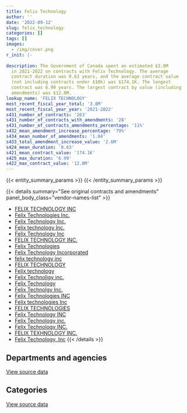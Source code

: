 ```yaml
---
title: Felix Technology
author: ''
date: '2022-09-12'
slug: felix_technology
categories: []
tags: []
images:
  - /img/cover.png
r_init: |-
  
description: The Government of Canada spent an estimated $3.8M
  in 2021-2022 on contracts with Felix Technology. The average
  contract duration was 0.63 years, and the average contract value
  (not including contracts under $10k) was $174.1K. The longest
  contract was 6.99 years. The largest contract by value (including
  amendments) was $12.0M.
lookup_name: 'FELIX TECHNOLOGY'
most_recent_fiscal_year_total: '3.8M'
most_recent_fiscal_year_year: '2021-2022'
s431_number_of_contracts: '263'
s431_number_of_contracts_with_amendments: '28'
s431_number_of_contracts_amendments_percentage: '11%'
s432_mean_amendment_increase_percentage: '79%'
s434_mean_number_of_amendments: '1.04'
s433_total_amendment_increase_value: '2.6M'
s424_mean_duration: '0.63'
s421_mean_contract_value: '174.1K'
s425_max_duration: '6.99'
s422_max_contract_value: '12.0M'
---
```


<script src="/rmarkdown-libs/htmlwidgets/htmlwidgets.js"></script>
<link href="/rmarkdown-libs/datatables-css/datatables-crosstalk.css" rel="stylesheet" />
<script src="/rmarkdown-libs/datatables-binding/datatables.js"></script>
<script src="/rmarkdown-libs/jquery/jquery-3.6.0.min.js"></script>
<link href="/rmarkdown-libs/dt-core-bootstrap/css/dataTables.bootstrap.min.css" rel="stylesheet" />
<link href="/rmarkdown-libs/dt-core-bootstrap/css/dataTables.bootstrap.extra.css" rel="stylesheet" />
<script src="/rmarkdown-libs/dt-core-bootstrap/js/jquery.dataTables.min.js"></script>
<script src="/rmarkdown-libs/dt-core-bootstrap/js/dataTables.bootstrap.min.js"></script>
<link href="/rmarkdown-libs/crosstalk/css/crosstalk.min.css" rel="stylesheet" />
<script src="/rmarkdown-libs/crosstalk/js/crosstalk.min.js"></script>
<script src="/rmarkdown-libs/htmlwidgets/htmlwidgets.js"></script>
<link href="/rmarkdown-libs/datatables-css/datatables-crosstalk.css" rel="stylesheet" />
<script src="/rmarkdown-libs/datatables-binding/datatables.js"></script>
<script src="/rmarkdown-libs/jquery/jquery-3.6.0.min.js"></script>
<link href="/rmarkdown-libs/dt-core-bootstrap/css/dataTables.bootstrap.min.css" rel="stylesheet" />
<link href="/rmarkdown-libs/dt-core-bootstrap/css/dataTables.bootstrap.extra.css" rel="stylesheet" />
<script src="/rmarkdown-libs/dt-core-bootstrap/js/jquery.dataTables.min.js"></script>
<script src="/rmarkdown-libs/dt-core-bootstrap/js/dataTables.bootstrap.min.js"></script>
<link href="/rmarkdown-libs/crosstalk/css/crosstalk.min.css" rel="stylesheet" />
<script src="/rmarkdown-libs/crosstalk/js/crosstalk.min.js"></script>

{{< entity_summary_params >}}
{{< /entity_summary_params >}}

{{< details summary="See original contracts and amendments" panel_body_class="vendor-names-list" >}}
- [FELIX TECHNOLOGY INC](https://search.open.canada.ca/en/ct/?sort=contract_value_f%20desc&page=1&search_text=%22FELIX%20TECHNOLOGY%20INC%22)
- [Felix Technologies Inc.](https://search.open.canada.ca/en/ct/?sort=contract_value_f%20desc&page=1&search_text=%22Felix%20Technologies%20Inc.%22)
- [Felix Technology Inc.](https://search.open.canada.ca/en/ct/?sort=contract_value_f%20desc&page=1&search_text=%22Felix%20Technology%20Inc.%22)
- [Felix technology Inc.](https://search.open.canada.ca/en/ct/?sort=contract_value_f%20desc&page=1&search_text=%22Felix%20technology%20Inc.%22)
- [Felix Technology Inc](https://search.open.canada.ca/en/ct/?sort=contract_value_f%20desc&page=1&search_text=%22Felix%20Technology%20Inc%22)
- [FELIX TECHNOLOGY INC.](https://search.open.canada.ca/en/ct/?sort=contract_value_f%20desc&page=1&search_text=%22FELIX%20TECHNOLOGY%20INC.%22)
- [Felix Technologies](https://search.open.canada.ca/en/ct/?sort=contract_value_f%20desc&page=1&search_text=%22Felix%20Technologies%22)
- [Felix Technology Incorporated](https://search.open.canada.ca/en/ct/?sort=contract_value_f%20desc&page=1&search_text=%22Felix%20Technology%20Incorporated%22)
- [felix technology inc](https://search.open.canada.ca/en/ct/?sort=contract_value_f%20desc&page=1&search_text=%22felix%20technology%20inc%22)
- [FELIX TECHNOLOGY](https://search.open.canada.ca/en/ct/?sort=contract_value_f%20desc&page=1&search_text=%22FELIX%20TECHNOLOGY%22)
- [Felix technology](https://search.open.canada.ca/en/ct/?sort=contract_value_f%20desc&page=1&search_text=%22Felix%20technology%22)
- [Felix Technoligy inc.](https://search.open.canada.ca/en/ct/?sort=contract_value_f%20desc&page=1&search_text=%22Felix%20Technoligy%20inc.%22)
- [Felix Technology](https://search.open.canada.ca/en/ct/?sort=contract_value_f%20desc&page=1&search_text=%22Felix%20Technology%22)
- [Felix Technolgy Inc.](https://search.open.canada.ca/en/ct/?sort=contract_value_f%20desc&page=1&search_text=%22Felix%20Technolgy%20Inc.%22)
- [Felix Technologies INC](https://search.open.canada.ca/en/ct/?sort=contract_value_f%20desc&page=1&search_text=%22Felix%20Technologies%20INC%22)
- [Felix technologies Inc](https://search.open.canada.ca/en/ct/?sort=contract_value_f%20desc&page=1&search_text=%22Felix%20technologies%20Inc%22)
- [FELIX TECHNOLOGIES](https://search.open.canada.ca/en/ct/?sort=contract_value_f%20desc&page=1&search_text=%22FELIX%20TECHNOLOGIES%22)
- [Felix Technology INC](https://search.open.canada.ca/en/ct/?sort=contract_value_f%20desc&page=1&search_text=%22Felix%20Technology%20INC%22)
- [Felix Technology inc.](https://search.open.canada.ca/en/ct/?sort=contract_value_f%20desc&page=1&search_text=%22Felix%20Technology%20inc.%22)
- [Felix Technology INC.](https://search.open.canada.ca/en/ct/?sort=contract_value_f%20desc&page=1&search_text=%22Felix%20Technology%20INC.%22)
- [FELIX TEXHNOLOGY INC.](https://search.open.canada.ca/en/ct/?sort=contract_value_f%20desc&page=1&search_text=%22FELIX%20TEXHNOLOGY%20INC.%22)
- [Felix Technology, Inc](https://search.open.canada.ca/en/ct/?sort=contract_value_f%20desc&page=1&search_text=%22Felix%20Technology%2c%20Inc%22)
{{< /details >}}

## Departments and agencies

<div id="htmlwidget-1" style="width:100%;height:auto;" class="datatables html-widget"></div>
<script type="application/json" data-for="htmlwidget-1">{"x":{"style":"bootstrap","filter":"none","vertical":false,"data":[["<a href=\"/departments/aafc-aac/\">Agriculture and Agri-Food Canada<\/a>","<a href=\"/departments/aandc-aadnc/\">Crown-Indigenous Relations and Northern Affairs Canada<\/a>","<a href=\"/departments/cfia-acia/\">Canadian Food Inspection Agency<\/a>","<a href=\"/departments/cgc-ccg/\">Canadian Grain Commission<\/a>","<a href=\"/departments/csc-scc/\">Correctional Service of Canada<\/a>","<a href=\"/departments/dfo-mpo/\">Fisheries and Oceans Canada<\/a>","<a href=\"/departments/dnd-mdn/\">National Defence<\/a>","<a href=\"/departments/ec/\">Environment and Climate Change Canada<\/a>","<a href=\"/departments/elections/\">Elections Canada<\/a>","<a href=\"/departments/hc-sc/\">Health Canada<\/a>","<a href=\"/departments/nrc-cnrc/\">National Research Council Canada<\/a>","<a href=\"/departments/nrcan-rncan/\">Natural Resources Canada<\/a>","<a href=\"/departments/pc/\">Parks Canada<\/a>","<a href=\"/departments/phac-aspc/\">Public Health Agency of Canada<\/a>","<a href=\"/departments/polar-polaire/\">Polar Knowledge Canada<\/a>","<a href=\"/departments/pwgsc-tpsgc/\">Public Services and Procurement Canada<\/a>","<a href=\"/departments/rcmp-grc/\">Royal Canadian Mounted Police<\/a>","<a href=\"/departments/ssc-spc/\">Shared Services Canada<\/a>","<a href=\"/departments/statcan/\">Statistics Canada<\/a>","<a href=\"/departments/tc/\">Transport Canada<\/a>"],[1530714.96,64410,null,null,255342.36,785533.19,2957088.62,284414.13,212544.51,null,94727,262489.5,349703.18,59629.18,null,134387.41,141533.41,null,null,164430],[489011.64,null,90517.35,null,1134054.79,2537867.93,4221033.24,240835.77,318852.71,3093.14,528184.74,121133.39,366693.19,null,null,181600.5,168652.51,null,null,235831],[124729.8,null,null,null,null,10309293.3,2541539.3,332353.95,25086.97,144538.93,681784.6,37155.45,92796.45,null,557903.6,1028806.43,120442.5,null,16145.89,11625.8],[147670.49,null,null,9045.76,1871.45,451707.8,1752784.37,529710.94,49945.03,30513.44,135997.92,524618.88,null,null,null,null,33064.5,32506.02,null,90788.41]],"container":"<table class=\"table table-striped table-hover row-border order-column display\">\n  <thead>\n    <tr>\n      <th>Department<\/th>\n      <th>2018-2019<\/th>\n      <th>2019-2020<\/th>\n      <th>2020-2021<\/th>\n      <th>2021-2022<\/th>\n    <\/tr>\n  <\/thead>\n<\/table>","options":{"order":[[4,"desc"]],"pageLength":10,"autoWidth":true,"columnDefs":[{"targets":1,"render":"function(data, type, row, meta) {\n    return type !== 'display' ? data : DTWidget.formatCurrency(data, \"$\", 2, 3, \",\", \".\", true, null);\n  }"},{"targets":2,"render":"function(data, type, row, meta) {\n    return type !== 'display' ? data : DTWidget.formatCurrency(data, \"$\", 2, 3, \",\", \".\", true, null);\n  }"},{"targets":3,"render":"function(data, type, row, meta) {\n    return type !== 'display' ? data : DTWidget.formatCurrency(data, \"$\", 2, 3, \",\", \".\", true, null);\n  }"},{"targets":4,"render":"function(data, type, row, meta) {\n    return type !== 'display' ? data : DTWidget.formatCurrency(data, \"$\", 2, 3, \",\", \".\", true, null);\n  }"},{"width":"16%","targets":[1,2,3,4]},{"className":"dt-right","targets":[1,2,3,4]}],"orderClasses":false}},"evals":["options.columnDefs.0.render","options.columnDefs.1.render","options.columnDefs.2.render","options.columnDefs.3.render"],"jsHooks":[]}</script>
<p class="text-right">
<a href="https://github.com/GoC-Spending/contracts-data/tree/main/data/out/vendors/felix_technology/summary_by_fiscal_year_by_department.csv" class="source-data-link btn btn-link">View source data</a>
</p>

## Categories

<div id="htmlwidget-2" style="width:100%;height:auto;" class="datatables html-widget"></div>
<script type="application/json" data-for="htmlwidget-2">{"x":{"style":"bootstrap","filter":"none","vertical":false,"data":[["<a href=\"/categories/other/\">(Other)<\/a>","<a href=\"/categories/facilities_and_construction/\">Facilities and construction<\/a>","<a href=\"/categories/office_management/\">Office management<\/a>","<a href=\"/categories/defence/\">Defence<\/a>","<a href=\"/categories/professional_services/\">Professional services<\/a>","<a href=\"/categories/information_technology/\">Information technology<\/a>","<a href=\"/categories/medical/\">Medical<\/a>","<a href=\"/categories/transportation_and_logistics/\">Transportation and logistics<\/a>","<a href=\"/categories/industrial_products_and_services/\">Industrial products and services<\/a>","<a href=\"/categories/security_and_protection/\">Security and protection<\/a>"],[null,null,573973.67,1145367.06,43469.28,136478.5,210753.33,910258.37,4276647.24,null],[14533.26,171633.64,541794.71,1582085.31,2043165.34,21938.7,34054.79,2222380.38,3956637.03,49138.74],[160746.69,254960.97,176555.12,387531.26,9943404.64,975403.75,null,626419.21,3354539.09,144642.25],[null,99051.64,96694.37,49788.89,20557.4,30647.75,33064.5,174893.41,3055567.11,229959.95]],"container":"<table class=\"table table-striped table-hover row-border order-column display\">\n  <thead>\n    <tr>\n      <th>Category<\/th>\n      <th>2018-2019<\/th>\n      <th>2019-2020<\/th>\n      <th>2020-2021<\/th>\n      <th>2021-2022<\/th>\n    <\/tr>\n  <\/thead>\n<\/table>","options":{"order":[[4,"desc"]],"dom":"t","pageLength":30,"autoWidth":true,"columnDefs":[{"targets":1,"render":"function(data, type, row, meta) {\n    return type !== 'display' ? data : DTWidget.formatCurrency(data, \"$\", 2, 3, \",\", \".\", true, null);\n  }"},{"targets":2,"render":"function(data, type, row, meta) {\n    return type !== 'display' ? data : DTWidget.formatCurrency(data, \"$\", 2, 3, \",\", \".\", true, null);\n  }"},{"targets":3,"render":"function(data, type, row, meta) {\n    return type !== 'display' ? data : DTWidget.formatCurrency(data, \"$\", 2, 3, \",\", \".\", true, null);\n  }"},{"targets":4,"render":"function(data, type, row, meta) {\n    return type !== 'display' ? data : DTWidget.formatCurrency(data, \"$\", 2, 3, \",\", \".\", true, null);\n  }"},{"width":"16%","targets":[1,2,3,4]},{"className":"dt-right","targets":[1,2,3,4]}],"orderClasses":false,"lengthMenu":[10,25,30,50,100]}},"evals":["options.columnDefs.0.render","options.columnDefs.1.render","options.columnDefs.2.render","options.columnDefs.3.render"],"jsHooks":[]}</script>
<p class="text-right">
<a href="https://github.com/GoC-Spending/contracts-data/tree/main/data/out/vendors/felix_technology/summary_by_fiscal_year_by_category.csv" class="source-data-link btn btn-link">View source data</a>
</p>
